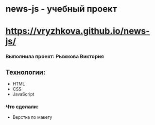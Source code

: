 # news-js - учебный проект

# https://vryzhkova.github.io/news-js/

### Выполнила проект: Рыжкова Виктория

## Технологии:
- HTML
- CSS
- JavaScript

### Что сделали:
- Верстка по макету